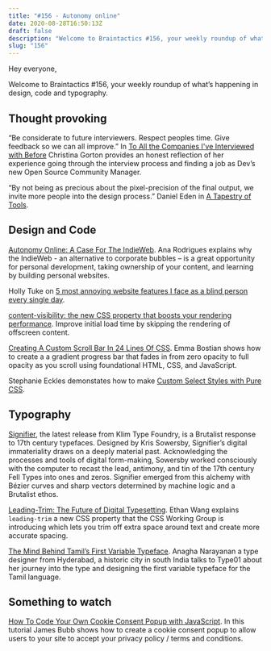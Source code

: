 ```yaml
---
title: "#156 - Autonomy online"
date: 2020-08-28T16:50:13Z
draft: false
description: "Welcome to Braintactics #156, your weekly roundup of what’s happening in design, code and typography."
slug: "156"
---
```


Hey everyone,

Welcome to Braintactics #156, your weekly roundup of what’s happening in design, code and typography.

## Thought provoking

“Be considerate to future interviewers. Respect peoples time. Give feedback so we can all improve.” In [To All the Companies I've Interviewed with Before](https://dev.to/coffeecraftcode/to-all-the-companies-i-ve-interviewed-with-before-jf3) Christina Gorton provides an honest reflection of her experience going through the interview process and finding a job as Dev’s new Open Source Community Manager.

“By not being as precious about the pixel-precision of the final output, we invite more people into the design process.” Daniel Eden in [A Tapestry of Tools](https://daneden.me/blog/2020/tapestry-of-tools).

## Design and Code

[Autonomy Online: A Case For The IndieWeb](https://www.smashingmagazine.com/2020/08/autonomy-online-indieweb/). Ana Rodrigues explains why the IndieWeb - an alternative to corporate bubbles – is a great opportunity for personal development, taking ownership of your content, and learning by building personal websites.

Holly Tuke on [5 most annoying website features I face as a blind person every single day](https://bighack.org/5-most-annoying-website-features-i-face-as-a-blind-screen-reader-user-accessibility/).

[content-visibility: the new CSS property that boosts your rendering performance](https://web.dev/content-visibility/). Improve initial load time by skipping the rendering of offscreen content.

[Creating A Custom Scroll Bar In 24 Lines Of CSS](https://dev.to/emmabostian/creating-a-custom-scroll-bar-in-24-lines-of-css-4gg0). Emma Bostian shows how to create a a gradient progress bar that fades in from zero opacity to full opacity as you scroll using foundational HTML, CSS, and JavaScript.

Stephanie Eckles demonstates how to make [Custom Select Styles with Pure CSS](https://dev.to/5t3ph/custom-select-styles-with-pure-css-4f58).

## Typography

[Signifier](https://klim.co.nz/retail-fonts/signifier/), the latest release from Klim Type Foundry, is a Brutalist response to 17th century typefaces. Designed by Kris Sowersby, Signifier’s digital immateriality draws on a deeply material past. Acknowledging the processes and tools of digital form-making, Sowersby worked consciously with the computer to recast the lead, antimony, and tin of the 17th century Fell Types into ones and zeros. Signifier emerged from this alchemy with Bézier curves and sharp vectors determined by machine logic and a Brutalist ethos.

[Leading-Trim: The Future of Digital Typesetting](https://medium.com/microsoft-design/leading-trim-the-future-of-digital-typesetting-d082d84b202). Ethan Wang explains `leading-trim` a new CSS property that the CSS Working Group is introducing which lets you trim off extra space around text and create more accurate spacing.

[The Mind Behind Tamil’s First Variable Typeface](http://type-01.com/the-mind-behind-tamils-first-variable-typeface/). Anagha Narayanan a type designer from Hyderabad, a historic city in south India talks to Type01 about her journey into the type and designing the first variable typeface for the Tamil language.

## Something to watch

[How To Code Your Own Cookie Consent Popup with JavaScript](https://www.youtube.com/watch?v=-HgdzYCi2nI). In this tutorial James Bubb shows how to create a cookie consent popup to allow users to your site to accept your privacy policy / terms and conditions.
